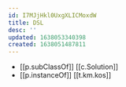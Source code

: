 ```yaml
---
id: I7MJjHkl0UxgXLICMoxdW
title: DSL
desc: ''
updated: 1638053340398
created: 1638051487811
---
```


- [[p.subClassOf]] [[c.Solution]] 
- [[p.instanceOf]] [[t.km.kos]]
